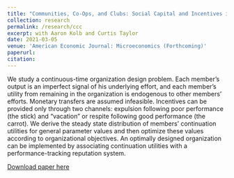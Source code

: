 ```yaml
---
title: "Communities, Co-Ops, and Clubs: Social Capital and Incentives in Large Collective Organizations"
collection: research
permalink: /research/ccc
excerpt: with Aaron Kolb and Curtis Taylor
date: 2021-03-05
venue: 'American Economic Journal: Microeconomics (Forthcoming)'
paperurl: 
citation: 
---
```

We study a continuous-time organization design problem. Each member’s output is an imperfect signal of his underlying effort, and each member’s utility from remaining in the organization is endogenous to other members’ efforts. Monetary transfers are assumed infeasible. Incentives can be provided only through two channels: expulsion following poor performance (the stick) and “vacation” or respite following good performance (the carrot). We derive the steady state distribution of members’ continuation utilities for general parameter values and then optimize these values according to organizational objectives. An optimally designed organization can be implemented by associating continuation utilities with a performance-tracking reputation system.

[Download paper here](../files/jktcommunities.pdf)
